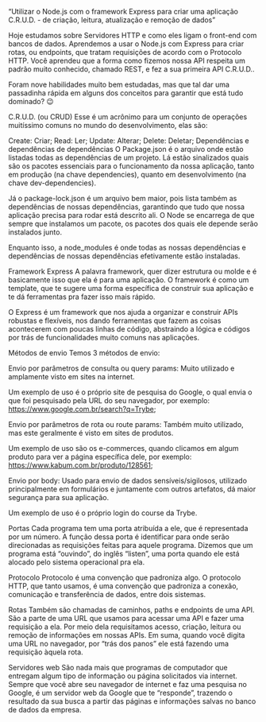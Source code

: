 “Utilizar o Node.js com o framework Express para criar uma aplicação C.R.U.D. - de criação, leitura, atualização e remoção de dados”

Hoje estudamos sobre Servidores HTTP e como eles ligam o front-end com bancos de dados. Aprendemos a usar o Node.js com Express para criar rotas, ou endpoints, que tratam requisições de acordo com o Protocolo HTTP. Você aprendeu que a forma como fizemos nossa API respeita um padrão muito conhecido, chamado REST, e fez a sua primeira API C.R.U.D..

Foram nove habilidades muito bem estudadas, mas que tal dar uma passadinha rápida em alguns dos conceitos para garantir que está tudo dominado? 😉

C.R.U.D. (ou CRUD)
Esse é um acrônimo para um conjunto de operações muitíssimo comuns no mundo do desenvolvimento, elas são:

Create: Criar;
Read: Ler;
Update: Alterar;
Delete: Deletar;
Dependências e dependências de dependências
O Package.json é o arquivo onde estão listadas todas as dependências de um projeto. Lá estão sinalizados quais são os pacotes essenciais para o funcionamento da nossa aplicação, tanto em produção (na chave dependencies), quanto em desenvolvimento (na chave dev-dependencies).

Já o package-lock.json é um arquivo bem maior, pois lista também as dependências de nossas dependências, garantindo que tudo que nossa aplicação precisa para rodar está descrito ali. O Node se encarrega de que sempre que instalamos um pacote, os pacotes dos quais ele depende serão instalados junto.

Enquanto isso, a node_modules é onde todas as nossas dependências e dependências de nossas dependências efetivamente estão instaladas.

Framework Express
A palavra framework, quer dizer estrutura ou molde e é basicamente isso que ela é para uma aplicação. O framework é como um template, que te sugere uma forma específica de construir sua aplicação e te dá ferramentas pra fazer isso mais rápido.

O Express é um framework que nos ajuda a organizar e construir APIs robustas e flexíveis, nos dando ferramentas que fazem as coisas acontecerem com poucas linhas de código, abstraindo a lógica e códigos por trás de funcionalidades muito comuns nas aplicações.

Métodos de envio
Temos 3 métodos de envio:

Envio por parâmetros de consulta ou query params: Muito utilizado e amplamente visto em sites na internet.

Um exemplo de uso é o próprio site de pesquisa do Google, o qual envia o que foi pesquisado pela URL do seu navegador, por exemplo: https://www.google.com.br/search?q=Trybe;

Envio por parâmetros de rota ou route params: Também muito utilizado, mas este geralmente é visto em sites de produtos.

Um exemplo de uso são os e-commerces, quando clicamos em algum produto para ver a página específica dele, por exemplo: https://www.kabum.com.br/produto/128561;

Envio por body: Usado para envio de dados sensíveis/sigilosos, utilizado principalmente em formulários e juntamente com outros artefatos, dá maior segurança para sua aplicação.

Um exemplo de uso é o próprio login do course da Trybe.

Portas
Cada programa tem uma porta atribuída a ele, que é representada por um número. A função dessa porta é identificar para onde serão direcionadas as requisições feitas para aquele programa. Dizemos que um programa está “ouvindo”, do inglês “listen”, uma porta quando ele está alocado pelo sistema operacional pra ela.

Protocolo
Protocolo é uma convenção que padroniza algo. O protocolo HTTP, que tanto usamos, é uma convenção que padroniza a conexão, comunicação e transferência de dados, entre dois sistemas.

Rotas
Também são chamadas de caminhos, paths e endpoints de uma API. São a parte de uma URL que usamos para acessar uma API e fazer uma requisição a ela. Por meio dela requisitamos acesso, criação, leitura ou remoção de informações em nossas APIs. Em suma, quando você digita uma URL no navegador, por “trás dos panos” ele está fazendo uma requisição àquela rota.

Servidores web
São nada mais que programas de computador que entregam algum tipo de informação ou página solicitados via internet. Sempre que você abre seu navegador de internet e faz uma pesquisa no Google, é um servidor web da Google que te “responde”, trazendo o resultado da sua busca a partir das páginas e informações salvas no banco de dados da empresa.
